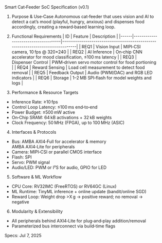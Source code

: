 Smart Cat‑Feeder SoC Specification (v0.1)

1. Purpose & Use‑Case
Autonomous cat‑feeder that uses vision and AI to detect a cat’s mood (playful, hungry, anxious) and dispenses food accordingly, creating a reward‑based learning loop.

2. Functional Requirements
| ID   | Feature                             | Description                                                                     |
|------|-------------------------------------|---------------------------------------------------------------------------------|
| REQ1 | Vision Input                        | MIPI‑CSI camera, 10 fps @ 320×240                                               |
| REQ2 | AI Inference                        | On‑chip CNN accelerator for mood classification, ≤100 ms latency                |
| REQ3 | Dispenser Control                   | PWM‑driven servo motor control for food portioning                              |
| REQ4 | Reward Sensing                      | Load cell measurement to detect food removal                                    |
| REQ5 | Feedback Output                     | Audio (PWM/DAC) and RGB LED indicators                                          |
| REQ6 | Storage                             | 1–2 MB SPI‑flash for model weights and logs                                     |

3. Performance & Resource Targets
- Inference Rate: ≥10 fps
- Control Loop Latency: ≤100 ms end‑to‑end
- Power Budget: ≤500 mW active
- On‑Chip SRAM: 64 kB activations + 32 kB weights
- Clock Frequency: 50 MHz (FPGA), up to 100 MHz (ASIC)

4. Interfaces & Protocols
- Bus: AMBA AXI4‑Full for accelerator & memory<br>AMBA AXI4‑Lite for peripherals
- Camera: MIPI‑CSI or parallel CMOS interface
- Flash: SPI
- Servo: PWM signal
- Audio/LED: PWM or I²S for audio, GPIO for LED

5. Software & ML Workflow
- CPU Core: RV32IMC (FreeRTOS) or RV64GC (Linux)
- ML Runtime: TinyML inference + online update (bandit/online SGD)
- Reward Loop: Weight drop >X g -> positive reward; no removal -> negative

6. Modularity & Extensibility
- All peripherals behind AXI4‑Lite for plug‑and‑play addition/removal
- Parameterized bus interconnect via build‑time flags

Specs: Jul 7, 2025
